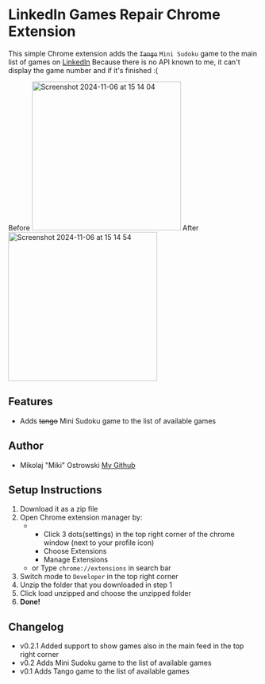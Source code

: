# LinkedIn Games Repair Chrome Extension
This simple Chrome extension adds the ~~`Tango`~~ `Mini Sudoku` game to the main list of games on [LinkedIn](linkedin.com/games)
Because there is no API known to me, it can't display the game number and if it's finished :(

[//]: <> (> [!IMPORTANT])
[//]: <> (> As of 07.11.2024 LinkedIn started showing the Tango by default, thus this extension is obsolete.)



Before
<img width="300" alt="Screenshot 2024-11-06 at 15 14 04" src="https://github.com/user-attachments/assets/180ad7ee-e13f-41ed-8e00-a4895094dd93">
After
<img width="300" alt="Screenshot 2024-11-06 at 15 14 54" src="https://github.com/user-attachments/assets/2f193f2f-894b-45cb-b1e1-063fbd246c23">

## Features
- Adds ~~tango~~ Mini Sudoku game to the list of available games


## Author
- Mikolaj "Miki" Ostrowski [My Github](github.com/ostryJR)

## Setup Instructions
1. Download it as a zip file
2. Open Chrome extension manager by:
   - * Click 3 dots(settings) in the top right corner of the chrome window (next to your profile icon)
     * Choose Extensions
     * Manage Extensions
   - or Type `chrome://extensions` in search bar
3. Switch mode to `Developer` in the top right corner
4. Unzip the folder that you downloaded in step 1
5. Click load unzipped and choose the unzipped folder
6. **Done!**


## Changelog
- v0.2.1 Added support to show games also in the main feed in the top right corner
- v0.2 Adds Mini Sudoku game to the list of available games
- v0.1 Adds Tango game to the list of available games
